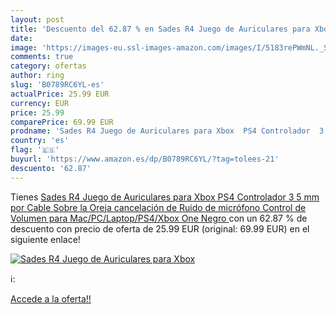 ```yaml
---
layout: post
title: 'Descuento del 62.87 % en Sades R4 Juego de Auriculares para Xbox '
date: 
image: 'https://images-eu.ssl-images-amazon.com/images/I/5183rePWmNL._SL200_.jpg'
comments: true
category: ofertas
author: ring
slug: 'B0789RC6YL-es'
actualPrice: 25.99 EUR
currency: EUR
price: 25.99
comparePrice: 69.99 EUR
prodname: 'Sades R4 Juego de Auriculares para Xbox  PS4 Controlador  3 5 mm por Cable Sobre la Oreja cancelación de Ruido de micrófono Control de Volumen para Mac/PC/Laptop/PS4/Xbox One  Negro '
country: 'es'
flag: '🇪🇸'
buyurl: 'https://www.amazon.es/dp/B0789RC6YL/?tag=tolees-21'
descuento: '62.87'
---
```


Tienes [Sades R4 Juego de Auriculares para Xbox  PS4 Controlador  3 5 mm por Cable Sobre la Oreja cancelación de Ruido de micrófono Control de Volumen para Mac/PC/Laptop/PS4/Xbox One  Negro ](https://www.amazon.es/dp/B0789RC6YL/?tag=tolees-21) con un 62.87 % de descuento con precio de oferta de 25.99 EUR (original: 69.99 EUR) en el siguiente enlace!

[![Sades R4 Juego de Auriculares para Xbox ](https://images-eu.ssl-images-amazon.com/images/I/5183rePWmNL._SL200_.jpg)](https://www.amazon.es/dp/B0789RC6YL/?tag=tolees-21)

ℹ️:


[Accede a la oferta!!](https://www.amazon.es/dp/B0789RC6YL/?tag=tolees-21)
